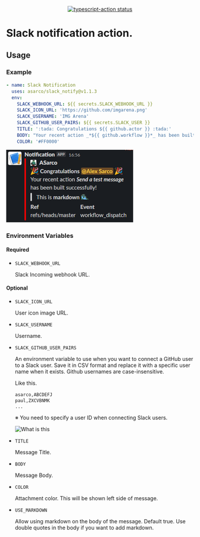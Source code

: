 <p align="center">
  <a href="https://github.com/actions/typescript-action/actions"><img alt="typescript-action status" src="https://github.com/actions/typescript-action/workflows/build-test/badge.svg"></a>
</p>

# Slack notification action.
## Usage
### Example

```yaml
- name: Slack Notification
  uses: asarco/slack_notify@v1.1.3
  env:
    SLACK_WEBHOOK_URL: ${{ secrets.SLACK_WEBHOOK_URL }}
    SLACK_ICON_URL: 'https://github.com/imgarena.png'
    SLACK_USERNAME: 'IMG Arena'
    SLACK_GITHUB_USER_PAIRS: ${{ secrets.SLACK_USER }}
    TITLE: ':tada: Congratulations ${{ github.actor }} :tada:'
    BODY: "Your recent action _*${{ github.workflow }}*_ has been built successfully! \n>This is *markdown* :partyparrot:"
    COLOR: '#FF0000'
```

![img.png](img.png)
### Environment Variables
#### Required
- `SLACK_WEBHOOK_URL`

  Slack Incoming webhook URL.

#### Optional
- `SLACK_ICON_URL`

  User icon image URL.
  
- `SLACK_USERNAME`

  Username.
  
- `SLACK_GITHUB_USER_PAIRS`

  An environment variable to use when you want to connect a GitHub user to a Slack user.
  Save it in CSV format and replace it with a specific user name when it exists.
  Github usernames are case-insensitive.

    Like this.
  ```csv
  asarco,ABCDEFJ
  paul,ZXCVBNMK
  ...
  ```

  ※ You need to specify a user ID when connecting Slack users.
  
  ![What is this](https://user-images.githubusercontent.com/30540303/82301203-de5d1900-99f2-11ea-92ca-f23988c24650.png)
  
- `TITLE`

  Message Title.
  
- `BODY`

  Message Body.
  
- `COLOR`

  Attachment color. This will be shown left side of message.

- `USE_MARKDOWN`
  
  Allow using markdown on the body of the message. Default true. Use double quotes in the body if you want to add markdown.
